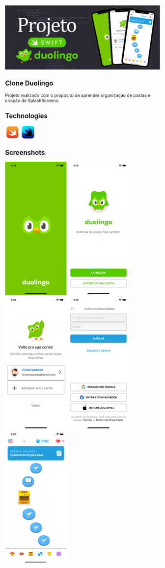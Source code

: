 ![Banner](./Assets/banner.png)

## Clone Duolingo 

Projeto realizado com o propósito de aprender organização de pastas e criação de SplashScreens.

## Technologies
<div style="display: inline_block">
    <img align="center" height="47" width="47" src="./Assets/Icons/swift2.png">  
    <img align="center" height="47" width="47" src="./Assets/Icons/swiftui.png">  
</div>

## Screenshots

<div style="display: inline_block">
    <img width="200" src="./Assets/Screenshots/screen01.png">
    <img width="200" src="./Assets/Screenshots/screen02.png">
    <img width="200" src="./Assets/Screenshots/screen03.png">
    <img width="200" src="./Assets/Screenshots/screen04.png">
    <img width="200" src="./Assets/Screenshots/screen05.png">
</div>

